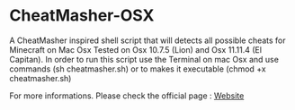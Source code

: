 # CheatMasher-OSX
A CheatMasher inspired shell script that will detects all possible cheats for Minecraft on Mac Osx Tested on Osx 10.7.5 (Lion) and Osx 11.11.4 (El Capitan). In order to run this script use the Terminal on mac Osx and use commands (sh cheatmasher.sh) or to makes it executable (chmod +x cheatmasher.sh) 

For more informations. Please check the official page : [Website](https://shellbear.github.io/CheatMasher-OSX/index.html)
